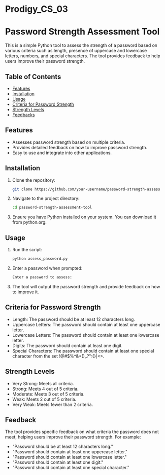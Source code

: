 # Prodigy_CS_03

# Password Strength Assessment Tool

This is a simple Python tool to assess the strength of a password based on various criteria such as length, presence of uppercase and lowercase letters, numbers, and special characters. The tool provides feedback to help users improve their password strength.

## Table of Contents

- [Features](#features)
- [Installation](#installation)
- [Usage](#usage)
- [Criteria for Password Strength](#criteria-for-password-strength)
- [Strength Levels](#strength-levels)
- [Feedbacks](#feedback)

## Features

- Assesses password strength based on multiple criteria.
- Provides detailed feedback on how to improve password strength.
- Easy to use and integrate into other applications.

## Installation

1. Clone the repository:

   ```sh
   git clone https://github.com/your-username/password-strength-assessment-tool.git

2. Navigate to the project directory:

    ```sh
    cd password-strength-assessment-tool

3. Ensure you have Python installed on your system. You can download it from python.org.

## Usage

1. Run the script:

    ```sh
    python assess_password.py

2. Enter a password when prompted:

    ```sh
    Enter a password to assess:

3. The tool will output the password strength and provide feedback on how to improve it.

## Criteria for Password Strength

* Length: The password should be at least 12 characters long.
* Uppercase Letters: The password should contain at least one uppercase letter.
* Lowercase Letters: The password should contain at least one lowercase letter.
* Digits: The password should contain at least one digit.
* Special Characters: The password should contain at least one special character from the set !@#$%^&*(),.?":{}|<>.

## Strength Levels

* Very Strong: Meets all criteria.
* Strong: Meets 4 out of 5 criteria.
* Moderate: Meets 3 out of 5 criteria.
* Weak: Meets 2 out of 5 criteria.
* Very Weak: Meets fewer than 2 criteria.

## Feedback

The tool provides specific feedback on what criteria the password does not meet, helping users improve their password strength. For example:

* "Password should be at least 12 characters long."
* "Password should contain at least one uppercase letter."
* "Password should contain at least one lowercase letter."
* "Password should contain at least one digit."
* "Password should contain at least one special character."